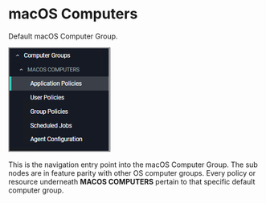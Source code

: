 [title]: # (macOS Computers)
[tags]: # (admin,configuration)
[priority]: # (2)
# macOS Computers

Default macOS Computer Group. 

![default](images/default.png "Default macOS Computer Group")

This is the navigation entry point into the macOS Computer Group. The sub nodes are in feature parity with other OS computer groups. Every policy or resource underneath __MACOS COMPUTERS__ pertain to that specific default computer group.
